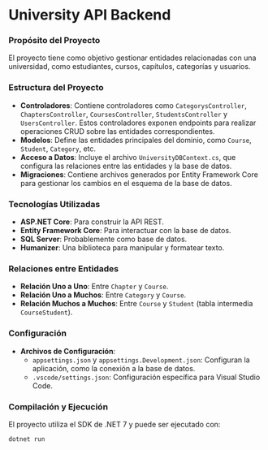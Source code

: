 # University API Backend

### Propósito del Proyecto

El proyecto tiene como objetivo gestionar entidades relacionadas con una universidad, como estudiantes, cursos, capítulos, categorías y usuarios.

### Estructura del Proyecto

- **Controladores**: Contiene controladores como `CategorysController`, `ChaptersController`, `CoursesController`, `StudentsController` y `UsersController`. Estos controladores exponen endpoints para realizar operaciones CRUD sobre las entidades correspondientes.
- **Modelos**: Define las entidades principales del dominio, como `Course`, `Student`, `Category`, etc.
- **Acceso a Datos**: Incluye el archivo `UniversityDBContext.cs`, que configura las relaciones entre las entidades y la base de datos.
- **Migraciones**: Contiene archivos generados por Entity Framework Core para gestionar los cambios en el esquema de la base de datos.

### Tecnologías Utilizadas

- **ASP.NET Core**: Para construir la API REST.
- **Entity Framework Core**: Para interactuar con la base de datos.
- **SQL Server**: Probablemente como base de datos.
- **Humanizer**: Una biblioteca para manipular y formatear texto.

### Relaciones entre Entidades

- **Relación Uno a Uno**: Entre `Chapter` y `Course`.
- **Relación Uno a Muchos**: Entre `Category` y `Course`.
- **Relación Muchos a Muchos**: Entre `Course` y `Student` (tabla intermedia `CourseStudent`).

### Configuración

- **Archivos de Configuración**:
  - `appsettings.json` y `appsettings.Development.json`: Configuran la aplicación, como la conexión a la base de datos.
  - `.vscode/settings.json`: Configuración específica para Visual Studio Code.

### Compilación y Ejecución

El proyecto utiliza el SDK de .NET 7 y puede ser ejecutado con:

```bash
dotnet run

```
